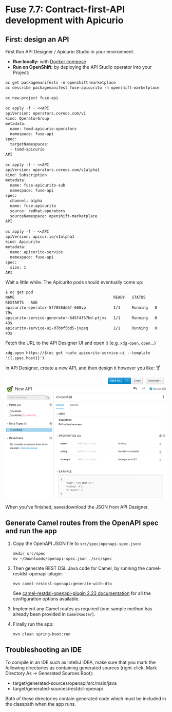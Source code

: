 # Fuse 7.7: Contract-first-API development with Apicurio

## First: design an API

First Run API Designer / Apicurio Studio in your environment.

- **Run locally:** with [Docker compose](https://github.com/Apicurio/apicurio-studio/blob/master/distro/docker-compose/Readme.md)
- **Run on OpenShift:** by deploying the API Studio operator into your Project:

```
oc get packagemanifests -n openshift-marketplace
oc describe packagemanifest fuse-apicurito -n openshift-marketplace

oc new-project fuse-api

oc apply -f - <<API
apiVersion: operators.coreos.com/v1
kind: OperatorGroup
metadata:
  name: tomd-apicurio-operators
  namespace: fuse-api
spec:
  targetNamespaces:
  - tomd-apicurio
API

oc apply -f - <<API
apiVersion: operators.coreos.com/v1alpha1
kind: Subscription
metadata:
  name: fuse-apicurito-sub
  namespace: fuse-api
spec:
  channel: alpha
  name: fuse-apicurito
  source: redhat-operators
  sourceNamespace: openshift-marketplace
API

oc apply -f - <<API
apiVersion: apicur.io/v1alpha1
kind: Apicurito
metadata:
  name: apicurito-service
  namespace: fuse-api
spec:
  size: 1
API
```

Wait a little while. The Apicurito pods should eventually come up:

```
$ oc get pod
NAME                                           READY   STATUS    RESTARTS   AGE
apicurito-operator-5f7858dd6f-668vp            1/1     Running   0          79s
apicurito-service-generator-645f4f57bd-ptjvs   1/1     Running   0          43s
apicurito-service-ui-d7bbf5bd5-jvpsq           1/1     Running   0          43s
```

Fetch the URL to the API Designer UI and open it (e.g. `xdg-open`, `open`...)

```
xdg-open https://$(oc get route apicurito-service-ui --template '{{.spec.host}}')
```

In API Designer, create a new API, and then design it however you like: 🍸

![cocktail](api-designer.png)

When you've finished, save/download the JSON from API Designer.

## Generate Camel routes from the OpenAPI spec and run the app

1.  Copy the OpenAPI JSON file to `src/spec/openapi-spec.json`:

    ```
    mkdir src/spec
    mv ~/Downloads/openapi-spec.json ./src/spec
    ```

2.  Then generate REST DSL Java code for Camel, by running the camel-restdsl-openapi-plugin:

    ```
    mvn camel-restdsl-openapi:generate-with-dto
    ```

    See [camel-restdsl-openapi-plugin 2.23 documentation](https://github.com/apache/camel/blob/camel-2.23.2/tooling/maven/camel-restdsl-swagger-plugin/src/main/docs/camel-restdsl-swagger-plugin.adoc) for all the configuration options available.

3.  Implement any Camel routes as required (one sample method has already been provided in `CamelRouter`).

4.  Finally run the app:

    ```
    mvn clean spring-boot:run
    ```

## Troubleshooting an IDE

To compile in an IDE such as IntelliJ IDEA, make sure that you mark the following directories as containing generated sources (right-click, Mark Directory As &rarr; Generated Sources Root):

- target/generated-sources/openapi/src/main/java
- target/generated-sources/restdsl-openapi

Both of these directories contain generated code which must be included in the classpath when the app runs.
